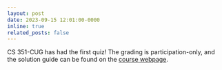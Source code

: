 ```yaml
---
layout: post
date: 2023-09-15 12:01:00-0000
inline: true
related_posts: false
---
```


CS 351-CUG has had the first quiz! The grading is participation-only, and the solution guide can be found on the [course webpage](https://mseryn.com/assets/docs/Quiz_01_C_Primer.pdf).
